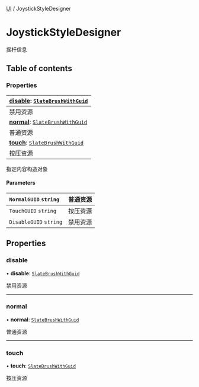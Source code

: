 [UI](../groups/UI.UI.md) / JoystickStyleDesigner

# JoystickStyleDesigner <Badge type="tip" text="Class" /> <Score text="JoystickStyleDesigner" />

摇杆信息

## Table of contents

### Properties <Score text="Properties" /> 
| **[disable](mw.JoystickStyleDesigner.md#disable)**: [`SlateBrushWithGuid`](mw.SlateBrushWithGuid.md)  |
| :-----|
| 禁用资源|
| **[normal](mw.JoystickStyleDesigner.md#normal)**: [`SlateBrushWithGuid`](mw.SlateBrushWithGuid.md)  |
| 普通资源|
| **[touch](mw.JoystickStyleDesigner.md#touch)**: [`SlateBrushWithGuid`](mw.SlateBrushWithGuid.md)  |
| 按压资源|

指定内容构造对象


#### Parameters

| `NormalGUID` `string` | 普通资源 |
| :------ | :------ |
| `TouchGUID` `string` | 按压资源 |
| `DisableGUID` `string` | 禁用资源 |

## Properties

### disable <Score text="disable" /> 

• **disable**: [`SlateBrushWithGuid`](mw.SlateBrushWithGuid.md)

禁用资源

___

### normal <Score text="normal" /> 

• **normal**: [`SlateBrushWithGuid`](mw.SlateBrushWithGuid.md)

普通资源

___

### touch <Score text="touch" /> 

• **touch**: [`SlateBrushWithGuid`](mw.SlateBrushWithGuid.md)

按压资源
